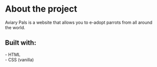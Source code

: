 <h1>About the project</h1>

Aviary Pals is a website that allows you to e-adopt parrots from all around the world.

<h2>Built with:</h2>
- HTML<br>
- CSS (vanilla)
